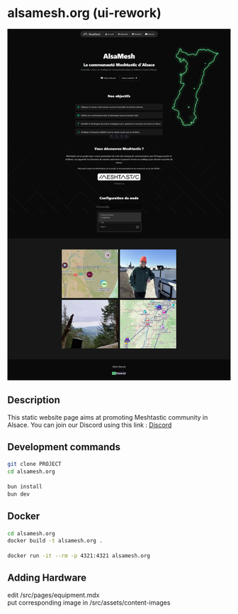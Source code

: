 # alsamesh.org (ui-rework)

![screenshot](rework-screenshoot.png)

## Description
This static website page aims at promoting Meshtastic community in Alsace.
You can join our Discord using this link :
<a href="https://discord.gg/aRYWN5HwFU">Discord</a>

## Development commands
```sh
git clone PROJECT
cd alsamesh.org

bun install
bun dev
```

## Docker
```sh
cd alsamesh.org
docker build -t alsamesh.org .

docker run -it --rm -p 4321:4321 alsamesh.org
```

## Adding Hardware
edit /src/pages/equipment.mdx
<br>
put corresponding image in /src/assets/content-images
